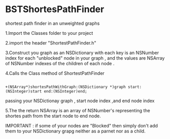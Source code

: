 BSTShortesPathFinder
====================

shortest path finder in an unweighted graphs


1.Import the Classes folder to your project

2.import the header "ShortestPathFinder.h"

3.Construct you graph as an NSDictionary with each key is an NSNumber index for each "unblocked" node in your graph , and the values are NSArray of NSNumber indexes of the children of each node .

4.Calls the Class method of ShortestPathFinder

```obj

+(NSArray*)shortesPathWithGraph:(NSDictionary *)graph start:(NSInteger)start end:(NSInteger)end;

```
passing your NSDictionay graph , start node index ,and end node index

5.The the return NSArray is an array of NSNumber's representing the shortes path from the start node to end node.

IMPORTANT : if some of your nodes are "Blocked" then simply don't add them to your NSDictionary grapg neither as a parnet nor as a child.
